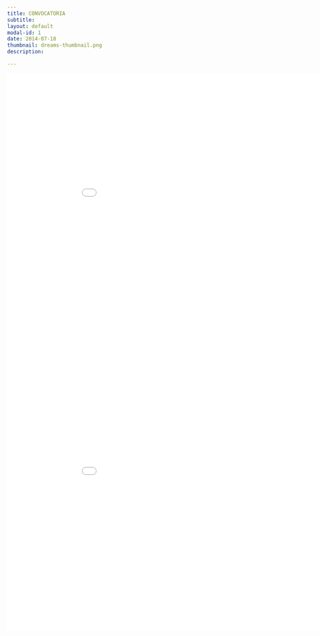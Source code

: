 ```yaml
---
title: CONVOCATORIA
subtitle: 
layout: default
modal-id: 1
date: 2014-07-18
thumbnail: dreams-thumbnail.png
description:

---
```


<html>
<body>
<embed src="img/cartel_2.pdf" width="950" height="650">
</body>
</html>

<html>
<body>
<embed src="img/cartel.pdf" width="950" height="650">
</body>
</html>